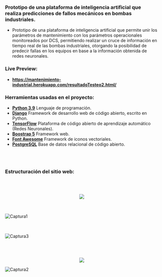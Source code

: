 ### Prototipo de una plataforma de inteligencia artificial que realiza predicciones de fallos mecánicos en bombas industriales. 
- Prototipo de una plataforma de inteligencia artificial que permite unir los parámetros de mantenimiento con los parámetros operacionales monitoreados por DCS, permitiendo realizar un cruce de información en tiempo real de las bombas industriales, otorgando la posibilidad de predecir fallas en los equipos en base a la información obtenida de redes neuronales.

### Live Preview:
- **https://mantenimiento-industrial.herokuapp.com/resultadoTesteo2.html/**

### Herramientas usadas en el proyecto:
- **[Python 3.9](https://www.python.org/)**  Lenguaje de programación.
- **[Django](https://www.djangoproject.com/)**  Framework de desarrollo web de código abierto, escrito en Python.
- **[TensorFlow](https://www.postgresql.org/)** Plataforma de código abierto de aprendizaje automático (Redes Neuronales).
- **[Boostrap 5](https://v5.getbootstrap.com/)**  Framework web.
- **[Font Awesome](https://fontawesome.com/icons?d=gallery)**  Framework de iconos vectoriales.
- **[PostgreSQL](https://www.postgresql.org/)** Base de datos relacional de código abierto.

<br> <br>
### Estructuración del sitio web:
<br> <br>
<p align="center">
  <img src="https://user-images.githubusercontent.com/61950433/149616261-55b17a89-2156-4b5e-9148-b9bf24566b5f.gif"/>
</p>

<br> <br>
![Captura1](https://user-images.githubusercontent.com/61950433/149616323-2bcb4bc7-de80-4c57-abf2-14f39e851575.PNG)

<br> <br>
![Captura3](https://user-images.githubusercontent.com/61950433/149616940-a01e942e-9986-471d-beac-e75d27b7dc61.PNG)

<br> <br>
<p align="center">
  <img src="https://user-images.githubusercontent.com/61950433/149617092-67d6678f-9893-4495-a0d7-138db37d66f8.png"/>
</p>

![Captura2](https://user-images.githubusercontent.com/61950433/149617266-0e11b38a-cdf0-44cc-a67a-95de4b965ef9.PNG)
